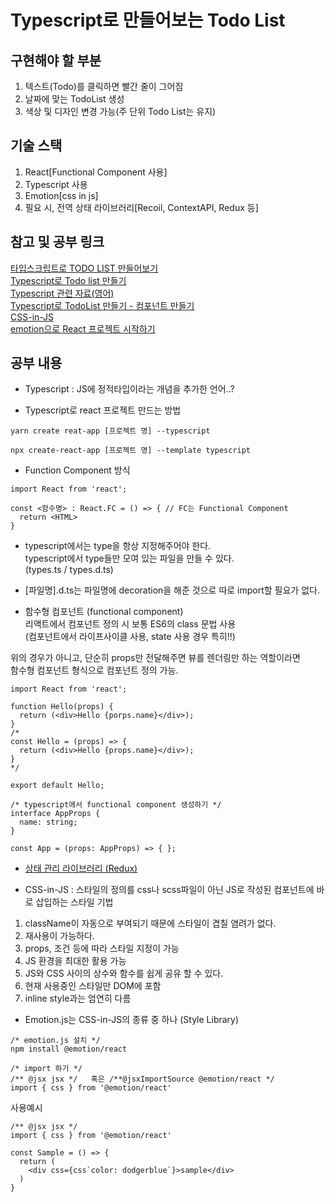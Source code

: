 # Typescript로 만들어보는 Todo List
## 구현해야 할 부분
1. 텍스트(Todo)를 클릭하면 빨간 줄이 그어짐
2. 날짜에 맞는 TodoList 생성
3. 색상 및 디자인 변경 가능(주 단위 Todo List는 유지)

## 기술 스택
1. React[Functional Component 사용]
2. Typescript 사용
3. Emotion[css in js]
4. 필요 시, 전역 상태 라이브러리[Recoil, ContextAPI, Redux 등]

## 참고 및 공부 링크
[타입스크립트로 TODO LIST 만들어보기](https://withseungryu.tistory.com/42)  
[Typescript로 Todo list 만들기](https://velog.io/@sugyinbrs/Typescript-%EB%A1%9C-Todo-list-%EB%A7%8C%EB%93%A4%EA%B8%B0)  
[Typescript 관련 자료(영어)]( https://react-typescript-cheatsheet.netlify.app/)  
[Typescript로 TodoList 만들기 - 컴포넌트 만들기](https://intrepidgeeks.com/tutorial/create-your-own-todolist-using-and-typescript-part-2-create-components-and-storybook)  
[CSS-in-JS](https://d0gf00t.tistory.com/22)  
[emotion으로 React 프로젝트 시작하기](https://velog.io/@joabyjoa/create-react-app-typescript-emotion%EC%9C%BC%EB%A1%9C-React-%ED%94%84%EB%A1%9C%EC%A0%9D%ED%8A%B8-%EC%8B%9C%EC%9E%91%ED%95%98%EA%B8%B0)  

## 공부 내용
* Typescript : JS에 정적타입이라는 개념을 추가한 언어..?

* Typescript로 react 프로젝트 만드는 방법
```
yarn create reat-app [프로젝트 명] --typescript
```
```
npx create-react-app [프로젝트 명] --template typescript
```

* Function Component 방식
```
import React from 'react';

const <함수명> : React.FC = () => { // FC는 Functional Component
  return <HTML>
}
```

* typescript에서는 type을 항상 지정해주어야 한다.  
typescript에서 type들만 모여 있는 파일을 만들 수 있다.<br/>  (types.ts / types.d.ts)

* [파일명].d.ts는 파일명에 decoration을 해준 것으로 따로 import할 필요가 없다.

* 함수형 컴포넌트 (functional component)  
리액트에서 컴포넌트 정의 시 보통 ES6의 class 문법 사용<br/>
(컴포넌트에서 라이프사이클 사용, state 사용 경우 특히!!)

위의 경우가 아니고, 단순히 props만 전달해주면 뷰를 렌더링만 하는 역할이라면<br/>함수형 컴포넌트 형식으로 컴포넌트 정의 가능.
```
import React from 'react';

function Hello(props) {
  return (<div>Hello {porps.name}</div>);
}
/*
const Hello = (props) => {
  return (<div>Hello {props.name}</div>);
}
*/

export default Hello;
```
```
/* typescript에서 functional component 생성하기 */
interface AppProps {
  name: string;
}

const App = (props: AppProps) => { };
```

* [상태 관리 라이브러리 (Redux)](https://medium.com/hcleedev/web-%EC%83%81%ED%83%9C-%EA%B4%80%EB%A6%AC-%EB%9D%BC%EC%9D%B4%EB%B8%8C%EB%9F%AC%EB%A6%AC%EB%9E%80-%EA%B0%9C%EB%85%90-redux-%EC%98%88%EC%8B%9C-acf48c51ae14)

* CSS-in-JS : 스타일의 정의를 css나 scss파일이 아닌 JS로 작성된 컴포넌트에 바로 삽입하는 스타일 기법
1. className이 자동으로 부여되기 때문에 스타일이 겹칠 염려가 없다.<br/>
2. 재사용이 가능하다.<br/>
3. props, 조건 등에 따라 스타일 지정이 가능<br/>
4. JS 환경을 최대한 활용 가능<br/>
5. JS와 CSS 사이의 상수와 함수를 쉽게 공유 할 수 있다.<br/>
6. 현재 사용중인 스타일만 DOM에 포함<br/>
7. inline style과는 엄연히 다름<br/>

* Emotion.js는 CSS-in-JS의 종류 중 하나 (Style Library)  
```
/* emotion.js 설치 */
npm install @emotion/react

/* import 하기 */
/** @jsx jsx */   혹은 /**@jsxImportSource @emotion/react */
import { css } from '@emotion/react'
```
사용예시
```
/** @jsx jsx */
import { css } from '@emotion/react'

const Sample = () => {
  return (
    <div css={css`color: dodgerblue`}>sample</div>
  )
}